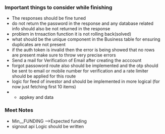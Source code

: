 ### Important things to consider while finishing

- The responses should be fine tuned 
- do not return the password in the response and any database related info should also be  not returned in the response
- problem in trnsaction function it is not rolling back(solved)
- what should be the unique component in the Business table for ensuring duplicates are not present 
- if the auth token is invalid then the error is being showed that no rows are present make sure to throw very precise errors
- Send a mail for Verification of Email after creating the acccount
- forgot passoword route also should be implemented and the otp should be sent to email or mobile number for verification and a rate limiter should be applied for this route
- logic for feed of investor and should be implemented in more logical (for now just fetching first 10 items)
- - appkey and data
  
  
### Meet Notes

- Min__FUNDING -->Expected  funding 
- signout api Logic should be written